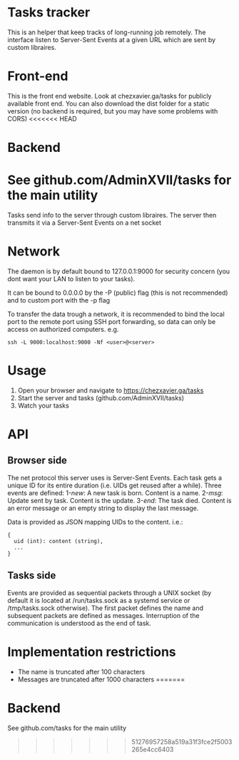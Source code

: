 # Tasks tracker

This is an helper that keep tracks of long-running job remotely.
The interface listen to Server-Sent Events at a given URL which are sent by custom libraires.

# Front-end
This is the front end website. Look at chezxavier.ga/tasks for publicly available front end. You can also download the dist folder for a static version (no backend is required, but you may have some problems with CORS)
<<<<<<< HEAD

# Backend
See github.com/AdminXVII/tasks for the main utility
=======
Tasks send info to the server through custom libraires. The server then transmits it via a Server-Sent Events on a net socket

# Network
The daemon is by default bound to 127.0.0.1:9000 for security concern (you dont want your LAN to listen to your tasks).

It can be bound to 0.0.0.0 by the -P (public) flag (this is not recommended) and to custom port with the -p flag

To transfer the data trough a network, it is recommended to bind the local port to the remote port using SSH port forwarding, so data can only be access on authorized computers.
e.g.

    ssh -L 9000:localhost:9000 -Nf <user>@<server>

# Usage

 1. Open your browser and navigate to https://chezxavier.ga/tasks
 2. Start the server and tasks (github.com/AdminXVII/tasks)
 3. Watch your tasks

# API
## Browser side
The net protocol this server uses is Server-Sent Events. Each task gets a unique ID for its entire duration (i.e. UIDs get reused after a while).
Three events are defined:
1-*new*: A new task is born. Content is a name.
2-*msg*: Update sent by task. Content is the update.
3-*end*: The task died. Content is an error message or an empty string to display the last message.

Data is provided as JSON mapping UIDs to the content. i.e.:

    {
      uid (int): content (string),
      ...
    }

## Tasks side
Events are provided as sequential packets through a UNIX socket (by default it is located at /run/tasks.sock as a systemd service or /tmp/tasks.sock otherwise). The first packet defines the name and subsequent packets are defined as messages. Interruption of the communication is understood as the end of task.

# Implementation restrictions
 - The name is truncated after 100 characters
 - Messages are truncated after 1000 characters
=======

# Backend
See github.com/tasks for the main utility
>>>>>>> 51276957258a519a31f3fce2f5003265e4cc6403
